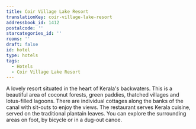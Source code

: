 ```yaml
---
title: Coir Village Lake Resort
translationKey: coir-village-lake-resort
addressbook_id: 1412
postalcode: ''
starcategories_id: ''
rooms: ''
draft: false
id: hotel
type: hotels
tags:
  - Hotels
  - Coir Village Lake Resort
---
```

A lovely resort situated in the heart of Kerala's backwaters. This is a beautiful area of coconut forests, green paddies, thatched villages and lotus-filled lagoons.     There are individual cottages along the banks of the canal with sit-outs to enjoy the views. The restaurant serves Kerala cuisine, served on the traditional plantain leaves.     You can explore the surrounding areas on foot, by bicycle or in a dug-out canoe.